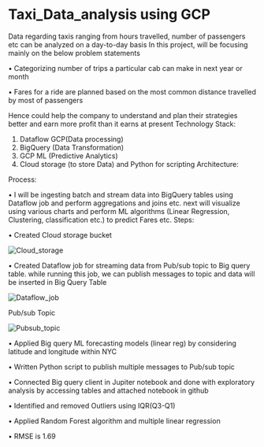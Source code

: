 # Taxi_Data_analysis using GCP

Data regarding taxis ranging from hours travelled, number of passengers etc can be analyzed on a day-to-day basis 
In this project, will be focusing mainly on the below problem statements 

•	Categorizing number of trips a particular cab can make in next year or month

•	Fares for a ride are planned based on the most common distance travelled by most of passengers 

Hence could help the company to understand and plan their strategies better and earn more profit than it earns at present
Technology Stack:
1)	Dataflow GCP(Data processing)
2)	BigQuery (Data Transformation)
3)	GCP ML (Predictive Analytics)
4)	Cloud storage (to store Data) and Python for scripting
Architecture:

 
Process:

•	I will be ingesting batch and stream data into BigQuery tables using Dataflow job and perform aggregations and joins etc. next will visualize using various charts and perform ML algorithms (Linear Regression, Clustering, classification etc.) to predict Fares etc.
Steps:

•	Created Cloud storage bucket

 ![Cloud_storage](https://user-images.githubusercontent.com/60243899/150242388-0c04f7b2-1c1e-4df3-b1a8-170fd7c14f71.JPG)
 

•	Created Dataflow job for streaming data from Pub/sub topic to Big query table. while running this job, we can publish messages to topic and data will be inserted in Big Query Table

![Dataflow_job](https://user-images.githubusercontent.com/60243899/150242445-469da5b7-ada3-4f18-a134-30789b1eda20.JPG)


 
Pub/sub Topic


![Pubsub_topic](https://user-images.githubusercontent.com/60243899/150242491-7164d419-bb83-4841-a3d8-3dc1a4bb1cc4.JPG)


•	Applied Big query ML forecasting models (linear reg) by considering latitude and longitude within NYC

•	Written Python script to publish multiple messages to Pub/sub topic

•	Connected Big query client in Jupiter notebook and done with exploratory analysis by accessing tables and attached notebook in github

•	Identified and removed Outliers using IQR(Q3-Q1)

•	Applied Random Forest algorithm and multiple linear regression 

•	RMSE is 1.69

